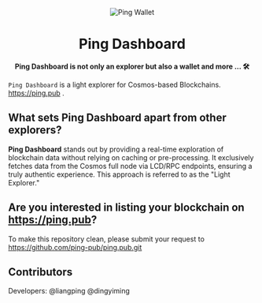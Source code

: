 <div align="center">

![Ping Wallet](./public/logo.svg)

<h1>Ping Dashboard</h1>

**Ping Dashboard is not only an explorer but also a wallet and more ... 🛠**

</div>

`Ping Dashboard` is a light explorer for Cosmos-based Blockchains.  https://ping.pub .

## What sets Ping Dashboard apart from other explorers?
**Ping Dashboard** stands out by providing a real-time exploration of blockchain data without relying on caching or pre-processing. It exclusively fetches data from the Cosmos full node via LCD/RPC endpoints, ensuring a truly authentic experience. This approach is referred to as the "Light Explorer."

## Are you interested in listing your blockchain on https://ping.pub?

To make this repository clean, please submit your request to https://github.com/ping-pub/ping.pub.git



## Contributors

Developers: @liangping @dingyiming

